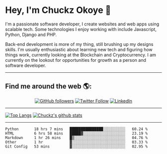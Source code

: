 # Hey, I'm Chuckz Okoye 👑


I'm a passionate software developer, I create websites and web apps using scalable tech. Some technologies I enjoy working with include Javascript, Python, Django and PHP.

Back-end development is more of my thing, still brushing up my designs skills. I'm usually enthusiastic about learning new tech and figuring how things work, currently looking at the Blockchain and Cryptocurrency.
I am currently on the lookout for opportunities for growth as a person and software developer.

-----

## Find me around the web 🌎:
<p align="center">
    <a href="https://github.com/tricelex"><img alt="GitHub followers" src="https://img.shields.io/github/followers/tricelex?style=social"></a>
	<a href="https://twitter.com/chuckzokoye"><img alt="Twitter Follow" src="https://img.shields.io/twitter/follow/chuckzokoye?style=social"></a>
	<a href="https://www.linkedin.com/in/chuckzokoye"><img src="https://img.shields.io/badge/LinkedIn--_.svg?style=social&logo=linkedin" alt="LinkedIn"></a>
</p>

-----
[![Top Langs](https://github-readme-stats.vercel.app/api/top-langs/?username=tricelex)](https://github.com/anuraghazra/github-readme-stats)   [![Chuckz's github stats](https://github-readme-stats.vercel.app/api?username=tricelex&count_private=true&show_icons=true&theme=shades-of-purple)](https://github.com/anuraghazra/github-readme-stats)





-----

<!--START_SECTION:waka-->
```text
Python       18 hrs 7 mins   ███████████████░░░░░░░░░░   60.24 % 
HTML         6 hrs 58 mins   █████▓░░░░░░░░░░░░░░░░░░░   23.19 % 
Markdown     1 hr 26 mins    █▒░░░░░░░░░░░░░░░░░░░░░░░   04.76 % 
Other        1 hr            ▓░░░░░░░░░░░░░░░░░░░░░░░░   03.33 % 
Git Config   53 mins         ▓░░░░░░░░░░░░░░░░░░░░░░░░   02.95 % 
```
<!--END_SECTION:waka-->